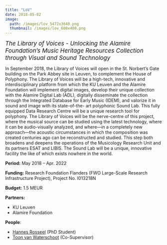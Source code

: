 ```yaml
---
title: "LoV"
date: 2018-05-02
image: 
  path: /images/lov_5472x3648.png
  thumbnail: /images/lov_600x400.png
---
```


*<span style="font-size:14pt;">The Library of Voices - Unlocking the Alamire Foundation’s Music Heritage Resources Collection through Visual and Sound Technology</span>*

In September 2018, the Library of Voices will open in the St. Norbert’s Gate building on the Park Abbey site in Leuven, to complement the House of Polyphony. The Library of Voices will be a high-tech, innovative and interdisciplinary platform from which the KU Leuven and the Alamire Foundation will implement digital images, develop their unique collection with the Alamire Digital Lab (ADL), digitally disseminate the collection through the Integrated Database for Early Music (IDEM), and valorize it in sound and image with its state-of-the- art polyphonic Sound Lab. This fully equipped Data Research Centre will be a unique research tool for polyphony. The Library of Voices will be the nerve-centre of this project, where the musical source can be studied using the latest technology, where it can be audio-visually analyzed, and where—in a completely new approach—the acoustic circumstances in which the composition was created centuries ago can be reconstructed and studied. This step both broadens and deepens the operations of the Musicology Research Unit and its partners ESAT and LIBIS. The Sound Lab will be a unique, innovative facility the like of which exists nowhere in the world.

**Period:**	May 2018 – Apr. 2022

**Funding:** Research Foundation Flanders (FWO Large-Scale Research Infrastructure Project), Project No. I013218N

**Budget:** 1.5 MEUR

**Partners:** 
* KU Leuven
* Alamire Foundation

**People**:
* [Hannes Rosseel](/team/hannes_rosseel) (PhD Student)
* [Toon van Waterschoot](/team/toon_vanwaterschoot) (Co-Supervisor)
